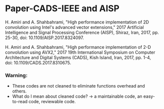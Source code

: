 # Paper-CADS-IEEE and AISP
H. Amiri and A. Shahbahrami, "High performance implementation of 2D convolution using Intel's advanced vector extensions," 2017 Artificial Intelligence and Signal Processing Conference (AISP), Shiraz, Iran, 2017, pp. 25-30, doi: 10.1109/AISP.2017.8324097.

H. Amiri and A. Shahbahrami, "High performance implementation of 2-D convolution using AVX2," 2017 19th International Symposium on Computer Architecture and Digital Systems (CADS), Kish Island, Iran, 2017, pp. 1-4, doi: 10.1109/CADS.2017.8310675.

### Warning:
* These codes are not cleaned to eliminate functions overhead and others.
* What do I mean about cleaned code? -> a maintainable code, an easy-to-read code, reviewable code.
